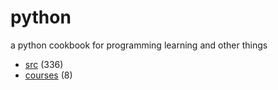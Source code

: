 # python
a python cookbook for programming learning and other things

+ [src](src/README.md) (336)
+ [courses](courses/README.md) (8)
